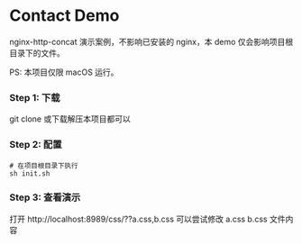 # Contact Demo

nginx-http-concat 演示案例，不影响已安装的 nginx，本 demo 仅会影响项目根目录下的文件。

PS: 本项目仅限 macOS 运行。

### Step 1: 下载

git clone 或下载解压本项目都可以

### Step 2: 配置

```
# 在项目根目录下执行
sh init.sh
```

### Step 3: 查看演示
打开 http://localhost:8989/css/??a.css,b.css
可以尝试修改 a.css b.css 文件内容